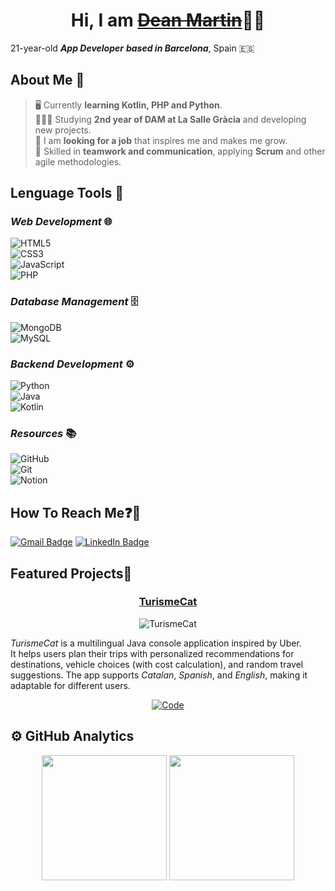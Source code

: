 <h1 align="center">Hi, I am <a href="https://github.com/iamdeanmartin?tab=repositories"><s>Dean Martin</s></a>👋🏻</h1>

<!-- Título y mini descripción propia para atraer al visitante -->

21-year-old ***App Developer*** ***based in Barcelona***, Spain 🇪🇸

## About Me 🤔

> 🖥️ Currently **learning Kotlin, PHP and Python**.  
> 👨🏻‍💻 Studying **2nd year of DAM at La Salle Gràcia** and developing new projects.<br>
> 💼 I am **looking for a job** that inspires me and makes me grow.  
> 🤝 Skilled in **teamwork and communication**, applying **Scrum** and other agile methodologies.  

<!-- Aquí se pone info interesante y descriptiva de intereses etc-->

## Lenguage Tools 🔧

<!-- Se especifica los recursos de los que se dispone para la hora del trabajo -->

### *Web Development* 🌐

![HTML5](https://img.shields.io/badge/-HTML5-E34F26?style=flat&logo=html5&logoColor=white)  
![CSS3](https://img.shields.io/badge/-CSS3-1572B6?style=flat&logo=css3&logoColor=white)  
![JavaScript](https://img.shields.io/badge/-JavaScript-323330?style=flat&logo=javascript&logoColor=F7DF1E)  
![PHP](https://img.shields.io/badge/-PHP-777BB4?style=flat&logo=php&logoColor=white)  

### *Database Management* 🗄️ 

![MongoDB](https://img.shields.io/badge/-MongoDB-47A248?style=flat&logo=mongodb&logoColor=white)  
![MySQL](https://img.shields.io/badge/-MySQL-4479A1?style=flat&logo=mysql&logoColor=white)  

### *Backend Development* ⚙️

![Python](https://img.shields.io/badge/-Python-3776AB?style=flat&logo=python&logoColor=white)  
![Java](https://img.shields.io/badge/-Java-007396?style=flat&logo=java&logoColor=white)  
![Kotlin](https://img.shields.io/badge/-Kotlin-0095D5?style=flat&logo=kotlin&logoColor=white)  

### *Resources* 📚

![GitHub](https://img.shields.io/badge/-GitHub%20Projects-181717?style=flat&logo=github&logoColor=white)  
![Git](https://img.shields.io/badge/-Git-F05032?style=flat&logo=git&logoColor=white)  
![Notion](https://img.shields.io/badge/-Notion-000000?style=flat&logo=notion&logoColor=white)  

## How To Reach Me❓📩

<!-- Ponemos opción para que me contacten si les interesa el perfil -->

[![Gmail Badge](https://img.shields.io/badge/-dean.martin@gracia.lasalle.cat-EA4335?style=flat&logo=gmail&logoColor=white)](mailto:dean.martin@gracia.lasalle.cat)
[![LinkedIn Badge](https://img.shields.io/badge/-deanmartingarcia-0A66C2?style=flat&logo=linkedin&logoColor=white)](https://www.linkedin.com/in/deanmartingarcia/)

## Featured Projects🚀 

<!-- Ponemos el proyecto más interesante que hemos hecho hasta ahora(gracias a ArisGuimera por la inspiración y el ejemplo!!) -->

<div align="center">
  
### [TurismeCat](https://github.com/iamdeanmartin/TurismeCat)  

![TurismeCat](https://raw.githubusercontent.com/iamdeanmartin/TurismeCat/main/assets/image.png)

</div>

*TurismeCat* is a multilingual Java console application inspired by Uber.  
It helps users plan their trips with personalized recommendations for destinations, 
vehicle choices (with cost calculation), and random travel suggestions. The app supports *Catalan*, *Spanish*, and *English*, making it adaptable for different users.  

<div align="center">

[![Code](https://img.shields.io/badge/CODE-181717?style=for-the-badge&logo=github&logoColor=white)](https://github.com/iamdeanmartin/TurismeCat) 

</div>

## ⚙️ GitHub Analytics

<div align="center">
  <img 
    src="https://github-readme-stats.vercel.app/api?username=iamdeanmartin&show_icons=true&theme=tokyonight&hide_border=true&count_private=true" 
    height="200"
  />
  <img 
    src="https://github-readme-stats.vercel.app/api/top-langs/?username=iamdeanmartin&layout=compact&theme=tokyonight&hide_border=true" 
    height="200"
  />
</div>
